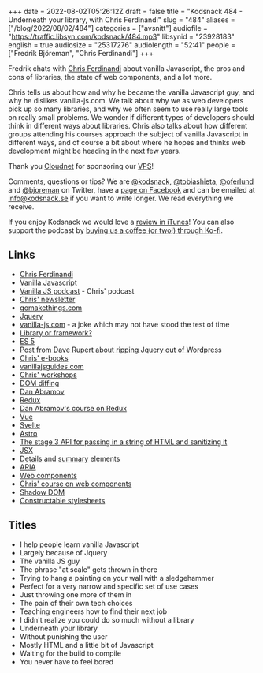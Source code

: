 +++
date = 2022-08-02T05:26:12Z
draft = false
title = "Kodsnack 484 - Underneath your library, with Chris Ferdinandi"
slug = "484"
aliases = ["/blog/2022/08/02/484"]
categories = ["avsnitt"]
audiofile = "https://traffic.libsyn.com/kodsnack/484.mp3"
libsynid = "23928183"
english = true
audiosize = "25317276"
audiolength = "52:41"
people = ["Fredrik Björeman", "Chris Ferdinandi"]
+++

Fredrik chats with [Chris Ferdinandi](https://twitter.com/chrisferdinandi) about vanilla Javascript, the pros and cons of libraries, the state of web components, and a lot more.

Chris tells us about how and why he became the vanilla Javascript guy, and why he dislikes vanilla-js.com. We talk about why we as web developers pick up so many libraries, and why we often seem to use really large tools on really small problems. We wonder if different types of developers should think in different ways about libraries. Chris also talks about how different groups attending his courses approach the subject of vanilla Javascript in different ways, and of course a bit about where he hopes and thinks web development might be heading in the next few years.

Thank you [Cloudnet](http://www.cloudnet.se) for sponsoring our [VPS](http://en.wikipedia.org/wiki/Virtual_private_server)!

Comments, questions or tips? We are [@kodsnack](https://www.twitter.com/kodsnack), [@tobiashieta](https://www.twitter.com/tobiashieta), [@oferlund](https://twitter.com/oferlund) and [@bjoreman](https://www.twitter.com/bjoreman) on Twitter, have a [page on Facebook](https://www.facebook.com/kodsnack) and can be emailed at [info@kodsnack.se](mailto:info@kodsnack.se) if you want to write longer. We read everything we receive.

If you enjoy Kodsnack we would love a [review in iTunes](http://itunes.apple.com/se/podcast/kodsnack/id561631498?l=en)! You can also support the podcast by <a href="https://ko-fi.com/kodsnack" rel="payment">buying us a coffee (or two!) through Ko-fi</a>.

## Links ##
* [Chris Ferdinandi](https://twitter.com/chrisferdinandi)
* [Vanilla Javascript](https://stackoverflow.com/questions/20435653/what-is-vanillajs)
* [Vanilla JS podcast](https://vanillajspodcast.com/) - Chris' podcast
* [Chris' newsletter](https://gomakethings.com/articles/)
* [gomakethings.com](https://gomakethings.com/)
* [Jquery](https://en.wikipedia.org/wiki/JQuery)
* [vanilla-js.com](http://vanilla-js.com/) - a joke which may not have stood the test of time
* [Library or framework?](https://stackoverflow.com/questions/148747/what-is-the-difference-between-a-framework-and-a-library)
* [ES 5](https://en.wikipedia.org/wiki/ECMAScript#5th_Edition_%E2%80%93_ECMAScript_2009)
* [Post from Dave Rupert about ripping Jquery out of Wordpress](https://daverupert.com/2014/07/rwd-bloat/)
* [Chris' e-books](https://vanillajsguides.com/)
* [vanillajsguides.com](https://vanillajsguides.com/)
* [Chris' workshops](https://vanillajsacademy.com/)
* [DOM diffing](https://gomakethings.com/dom-diffing-with-vanilla-js/)
* [Dan Abramov](https://twitter.com/dan_abramov)
* [Redux](https://en.wikipedia.org/wiki/Redux_%28JavaScript_library%29)
* [Dan Abramov's course on Redux](https://egghead.io/courses/fundamentals-of-redux-course-from-dan-abramov-bd5cc867)
* [Vue](https://vuejs.org/)
* [Svelte](https://en.wikipedia.org/wiki/Svelte)
* [Astro](https://astro.build/)
* [The stage 3 API for passing in a string of HTML and sanitizing it](https://developer.mozilla.org/en-US/docs/Web/API/HTML_Sanitizer_API)
* [JSX](https://reactjs.org/docs/introducing-jsx.html)
* [Details](https://developer.mozilla.org/en-US/docs/Web/HTML/Element/details) and [summary](https://developer.mozilla.org/en-US/docs/Web/HTML/Element/summary) elements
* [ARIA](https://developer.mozilla.org/en-US/docs/Web/Accessibility/ARIA)
* [Web components](https://developer.mozilla.org/en-US/docs/Web/Web_Components)
* [Chris' course on web components](https://vanillajsguides.com/web-components/)
* [Shadow DOM](https://developer.mozilla.org/en-US/docs/Web/Web_Components/Using_shadow_DOM)
* [Constructable stylesheets](https://web.dev/constructable-stylesheets/)

## Titles ##
* I help people learn vanilla Javascript
* Largely because of Jquery
* The vanilla JS guy
* The phrase "at scale" gets thrown in there
* Trying to hang a painting on your wall with a sledgehammer
* Perfect for a very narrow and specific set of use cases
* Just throwing one more of them in
* The pain of their own tech choices
* Teaching engineers how to find their next job
* I didn't realize you could do so much without a library
* Underneath your library
* Without punishing the user
* Mostly HTML and a little bit of Javascript
* Waiting for the build to compile
* You never have to feel bored